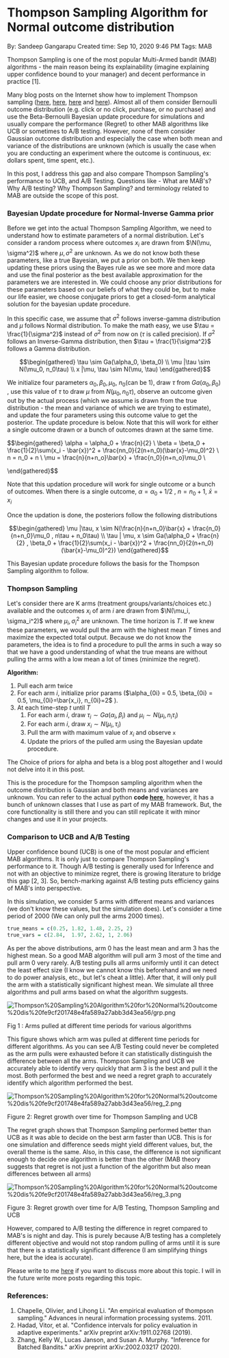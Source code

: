 # Thompson Sampling Algorithm for Normal outcome distribution

By: Sandeep Gangarapu
Created time: Sep 10, 2020 9:46 PM
Tags: MAB

Thompson Sampling is one of the most popular Multi-Armed bandit (MAB) algorithms - the main reason being its explainability (imagine explaining upper confidence bound to your manager) and decent performance in practice [1]. 

Many blog posts on the Internet show how to implement Thompson sampling ([here](https://visualstudiomagazine.com/articles/2019/06/01/thompson-sampling.aspx), [here](https://towardsdatascience.com/hompson-sampling-for-multi-armed-bandit-problems-part-1-b750cbbdad34), [here](https://peterroelants.github.io/posts/multi-armed-bandit-implementation/) and [here](https://medium.com/analytics-vidhya/multi-armed-bandit-analysis-of-thompson-sampling-algorithm-6375271f40d1)). Almost all of them consider Bernoulli outcome distribution (e.g. click or no click, purchase, or no purchase) and use the Beta-Bernoulli Bayesian update procedure for simulations and usually compare the performance (Regret) to other MAB algorithms like UCB or sometimes to A/B testing. However, none of them consider Gaussian outcome distribution and especially the case when both mean and variance of the distributions are unknown (which is usually the case when you are conducting an experiment where the outcome is continuous, ex: dollars spent, time spent, etc.).

In this post, I address this gap and also compare Thompson Sampling's performance to UCB, and A/B Testing. Questions like - What are MAB's? Why A/B testing? Why Thompson Sampling? and terminology related to MAB are outside the scope of this post.

### Bayesian Update procedure for Normal-Inverse Gamma prior

Before we get into the actual Thompson Sampling Algorithm, we need to understand how to estimate parameters of a normal distribution. Let's consider a random process where outcomes $x_i$ are drawn from $\N(\mu, \sigma^2)$ where $\mu, \sigma^2$ are unknown. As we do not know both these parameters, like a true Bayesian, we put a prior on both. We then keep updating these priors using the Bayes rule as we see more and more data and use the final posterior as the best available approximation for the parameters we are interested in. We could choose any prior distributions for these parameters based on our beliefs of what they could be, but to make our life easier, we choose conjugate priors to get a closed-form analytical solution for the bayesian update procedure.

In this specific case, we assume that $\sigma^2$ follows inverse-gamma distribution and $\mu$ follows Normal distribution. To make the math easy, we use $\tau = \frac{1}{\sigma^2}$ instead of  $\sigma^2$ from now on ($\tau$ is called precision). If $\sigma^2$ follows an Inverse-Gamma distribution, then  $\tau = \frac{1}{\sigma^2}$ follows a Gamma distribution.

$$\begin{gathered}
\tau \sim Ga(\alpha_0, \beta_0) \\
\mu |\tau \sim N(\mu_0, n_0\tau) \\
x |\mu, \tau \sim N(\mu, \tau)
\end{gathered}$$

We initialize four parameters $\alpha_0, \beta_0, \mu_0$, $n_0$(can be 1), draw $\tau$ from $Ga(\alpha_0, \beta_0)$ , use this value of $\tau$ to draw $\mu$ from $N(\mu_0, n_0\tau)$, observe an outcome given out by the actual process (which we assume is drawn from the true distribution - the mean and variance of which we are trying to estimate), and update the four parameters using this outcome value to get the posterior. The update procedure is below. Note that this will work for either a single outcome drawn or a bunch of outcomes drawn at the same time.

$$\begin{gathered}
\alpha = \alpha_0 + \frac{n}{2} \\
\beta = \beta_0 + \frac{1}{2}\sum(x_i - \bar{x})^2 + \frac{nn_0}{2(n+n_0)(\bar{x}-\mu_0)^2} \\
n = n_0 + n \\
\mu = \frac{n}{n+n_o}\bar{x} + \frac{n_0}{n+n_o}\mu_0 \\

\end{gathered}$$

Note that this updation procedure will work for single outcome or a bunch of outcomes. When there is a single outcome, $\alpha = \alpha_0 + 1/2$ , $n = n_0 + 1$, $\bar{x} = x_i$

Once the updation is done, the posteriors follow the following distributions

$$\begin{gathered}
\mu |\tau, x \sim N(\frac{n}{n+n_0}\bar{x} + \frac{n_0}{n+n_0}\mu_0 , n\tau + n_0\tau) \\
\tau | \mu, x \sim Ga(\alpha_0 + \frac{n}{2} , \beta_0 + \frac{1}{2}\sum(x_i - \bar{x})^2 + \frac{nn_0}{2(n+n_0)(\bar{x}-\mu_0)^2})
\end{gathered}$$

This Bayesian update procedure follows the basis for the Thompson Sampling algorithm to follow.

### Thompson Sampling

Let's consider there are K arms (treatment groups/variants/choices etc.) available and the outcomes $x_i$ of arm $i$ are drawn from $\N(\mu_i, \sigma_i^2)$ where $\mu_i, \sigma_i^2$ are unknown. The time horizon is $T$. If we knew these parameters, we would pull the arm with the highest mean $T$ times and maximize the expected total output. Because we do not know the parameters, the idea is to find a procedure to pull the arms in such a way so that we have a good understanding of what the true means are without pulling the arms with a low mean a lot of times (minimize the regret).

**Algorithm:**
1. Pull each arm twice
2. For each arm $i$, initialize prior params ($\alpha_{0i} = 0.5, \beta_{0i} = 0.5, \mu_{0i}=\bar{x_i}, n_{0i}=2$ ).
3. At each time-step $t$ until $T$ 
     1. For each arm $i$,  draw $\tau_i \sim Ga(\alpha_i, \beta_i)$ and  $\mu_i  \sim N(\mu_i, n_i\tau_i)$
     2. For each arm $i$,  draw $x_i \sim N(\mu_i, \tau_i)$
     3. Pull the arm with maximum value of $x_i$ and observe $\mathtt{x}$
     4. Update the priors of the pulled arm using the Bayesian update procedure.

The Choice of priors for alpha and beta is a blog post altogether and I would not delve into it in this post.

This is the procedure for the Thompson sampling algorithm when the outcome distribution is Gaussian and both means and variances are unknown. You can refer to the actual python **code [here](https://github.com/sandeepgangarapu/code_for_the_blog/blob/master/thompson_sampling.py)**, however, it has a bunch of unknown classes that I use as part of my MAB framework. But, the core functionality is still there and you can still replicate it with minor changes and use it in your projects.

### Comparison to UCB and A/B Testing

Upper confidence bound (UCB) is one of the most popular and efficient MAB algorithms. It is only just to compare Thompson Sampling's performance to it. Though A/B testing is generally used for Inference and not with an objective to minimize regret, there is growing literature to bridge this gap [2, 3]. So, bench-marking against A/B testing puts efficiency gains of MAB's into perspective. 

In this simulation, we consider 5 arms with different means and variances (we don't know these values, but the simulation does). Let's consider a time period of 2000 (We can only pull the arms 2000 times).

```r
true_means = c(0.25, 1.82, 1.48, 2.25, 2)
true_vars = c(2.84,  1.97, 2.62, 1, 2.06)
```

As per the above distributions, arm 0 has the least mean and arm 3 has the highest mean. So a good MAB algorithm will pull arm 3 most of the time and pull arm 0 very rarely. A/B testing pulls all arms uniformly until it can detect the least effect size (I know we cannot know this beforehand and we need to do power analysis, etc., but let's cheat a little). After that, it will only pull the arm with a statistically significant highest mean. We simulate all three algorithms and pull arms based on what the algorithm suggests. 

![Thompson%20Sampling%20Algorithm%20for%20Normal%20outcome%20dis%20fe9cf201748e4fa589a27abb3d43ea56/grp.png](Thompson%20Sampling%20Algorithm%20for%20Normal%20outcome%20dis%20fe9cf201748e4fa589a27abb3d43ea56/grp.png)

Fig 1 : Arms pulled at different time periods for various algorithms

This figure shows which arm was pulled at different time periods for different algorithms. As you can see A/B Testing could never be completed as the arm pulls were exhausted before it can statistically distinguish the difference between all the arms. Thompson Sampling and UCB we accurately able to identify very quickly that arm 3 is the best and pull it the most. Both performed the best and we need a regret graph to accurately identify which algorithm performed the best.

![Thompson%20Sampling%20Algorithm%20for%20Normal%20outcome%20dis%20fe9cf201748e4fa589a27abb3d43ea56/reg_2.png](Thompson%20Sampling%20Algorithm%20for%20Normal%20outcome%20dis%20fe9cf201748e4fa589a27abb3d43ea56/reg_2.png)

Figure 2: Regret growth over time for Thompson Sampling and UCB

The regret graph shows that Thompson Sampling performed better than UCB as it was able to decide on the best arm faster than UCB. This is for one simulation and difference seeds might yield different values, but, the overall theme is the same. Also, in this case, the difference is not significant enough to decide one algorithm is better than the other (MAB theory suggests that regret is not just a function of the algorithm but also mean differences between all arms)

![Thompson%20Sampling%20Algorithm%20for%20Normal%20outcome%20dis%20fe9cf201748e4fa589a27abb3d43ea56/reg_3.png](Thompson%20Sampling%20Algorithm%20for%20Normal%20outcome%20dis%20fe9cf201748e4fa589a27abb3d43ea56/reg_3.png)

Figure 3: Regret growth over time for A/B Testing, Thompson Sampling and UCB

However, compared to A/B testing the difference in regret compared to MAB's is night and day. This is purely because A/B testing has a completely different objective and would not stop random pulling of arms until it is sure that there is a statistically significant difference (I am simplifying things here, but the idea is accurate).

Please write to me [here](https://sandeepgangarapu.com/Contact-f68d458e3ce14976a309e14827288e37) if you want to discuss more about this topic. I will in the future write more posts regarding this topic.

### References:

1. Chapelle, Olivier, and Lihong Li. "An empirical evaluation of thompson sampling." Advances in neural information processing systems. 2011.
2. Hadad, Vitor, et al. "Confidence intervals for policy evaluation in adaptive experiments." arXiv preprint arXiv:1911.02768 (2019).
3. Zhang, Kelly W., Lucas Janson, and Susan A. Murphy. "Inference for Batched Bandits." arXiv preprint arXiv:2002.03217 (2020).